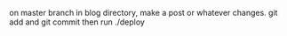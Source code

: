 on master branch in blog directory, make a post or whatever changes.
git add and git commit
then run ./deploy